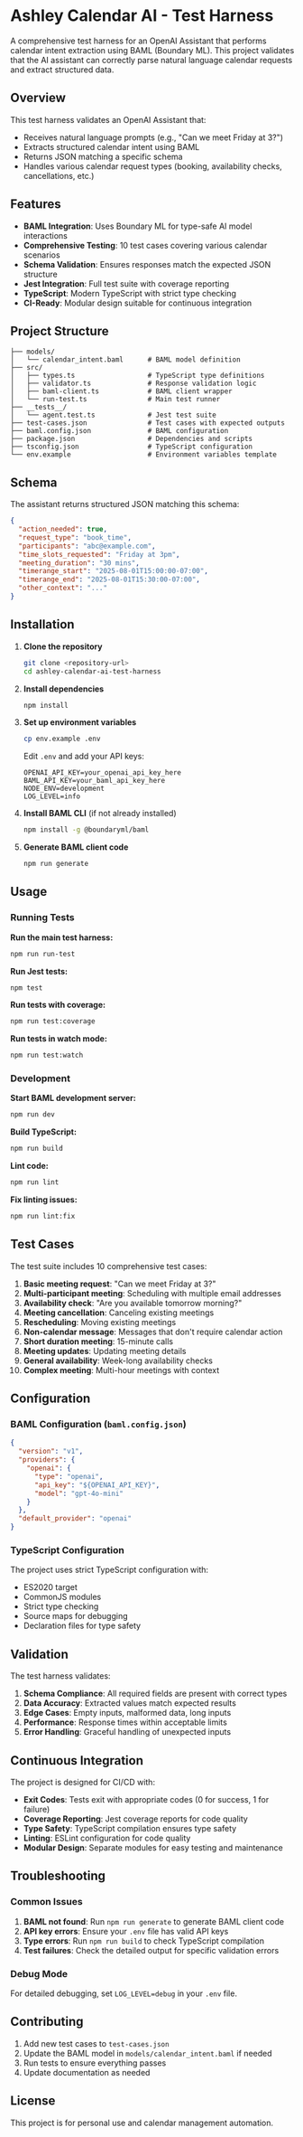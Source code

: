 # Ashley Calendar AI - Test Harness

A comprehensive test harness for an OpenAI Assistant that performs calendar intent extraction using BAML (Boundary ML). This project validates that the AI assistant can correctly parse natural language calendar requests and extract structured data.

## Overview

This test harness validates an OpenAI Assistant that:
- Receives natural language prompts (e.g., "Can we meet Friday at 3?")
- Extracts structured calendar intent using BAML
- Returns JSON matching a specific schema
- Handles various calendar request types (booking, availability checks, cancellations, etc.)

## Features

- **BAML Integration**: Uses Boundary ML for type-safe AI model interactions
- **Comprehensive Testing**: 10 test cases covering various calendar scenarios
- **Schema Validation**: Ensures responses match the expected JSON structure
- **Jest Integration**: Full test suite with coverage reporting
- **TypeScript**: Modern TypeScript with strict type checking
- **CI-Ready**: Modular design suitable for continuous integration

## Project Structure

```
├── models/
│   └── calendar_intent.baml      # BAML model definition
├── src/
│   ├── types.ts                  # TypeScript type definitions
│   ├── validator.ts              # Response validation logic
│   ├── baml-client.ts            # BAML client wrapper
│   └── run-test.ts               # Main test runner
├── __tests__/
│   └── agent.test.ts             # Jest test suite
├── test-cases.json               # Test cases with expected outputs
├── baml.config.json              # BAML configuration
├── package.json                  # Dependencies and scripts
├── tsconfig.json                 # TypeScript configuration
└── env.example                   # Environment variables template
```

## Schema

The assistant returns structured JSON matching this schema:

```json
{
  "action_needed": true,
  "request_type": "book_time",
  "participants": "abc@example.com",
  "time_slots_requested": "Friday at 3pm",
  "meeting_duration": "30 mins",
  "timerange_start": "2025-08-01T15:00:00-07:00",
  "timerange_end": "2025-08-01T15:30:00-07:00",
  "other_context": "..."
}
```

## Installation

1. **Clone the repository**
   ```bash
   git clone <repository-url>
   cd ashley-calendar-ai-test-harness
   ```

2. **Install dependencies**
   ```bash
   npm install
   ```

3. **Set up environment variables**
   ```bash
   cp env.example .env
   ```
   
   Edit `.env` and add your API keys:
   ```env
   OPENAI_API_KEY=your_openai_api_key_here
   BAML_API_KEY=your_baml_api_key_here
   NODE_ENV=development
   LOG_LEVEL=info
   ```

4. **Install BAML CLI** (if not already installed)
   ```bash
   npm install -g @boundaryml/baml
   ```

5. **Generate BAML client code**
   ```bash
   npm run generate
   ```

## Usage

### Running Tests

**Run the main test harness:**
```bash
npm run run-test
```

**Run Jest tests:**
```bash
npm test
```

**Run tests with coverage:**
```bash
npm run test:coverage
```

**Run tests in watch mode:**
```bash
npm run test:watch
```

### Development

**Start BAML development server:**
```bash
npm run dev
```

**Build TypeScript:**
```bash
npm run build
```

**Lint code:**
```bash
npm run lint
```

**Fix linting issues:**
```bash
npm run lint:fix
```

## Test Cases

The test suite includes 10 comprehensive test cases:

1. **Basic meeting request**: "Can we meet Friday at 3?"
2. **Multi-participant meeting**: Scheduling with multiple email addresses
3. **Availability check**: "Are you available tomorrow morning?"
4. **Meeting cancellation**: Canceling existing meetings
5. **Rescheduling**: Moving existing meetings
6. **Non-calendar message**: Messages that don't require calendar action
7. **Short duration meeting**: 15-minute calls
8. **Meeting updates**: Updating meeting details
9. **General availability**: Week-long availability checks
10. **Complex meeting**: Multi-hour meetings with context

## Configuration

### BAML Configuration (`baml.config.json`)

```json
{
  "version": "v1",
  "providers": {
    "openai": {
      "type": "openai",
      "api_key": "${OPENAI_API_KEY}",
      "model": "gpt-4o-mini"
    }
  },
  "default_provider": "openai"
}
```

### TypeScript Configuration

The project uses strict TypeScript configuration with:
- ES2020 target
- CommonJS modules
- Strict type checking
- Source maps for debugging
- Declaration files for type safety

## Validation

The test harness validates:

1. **Schema Compliance**: All required fields are present with correct types
2. **Data Accuracy**: Extracted values match expected results
3. **Edge Cases**: Empty inputs, malformed data, long inputs
4. **Performance**: Response times within acceptable limits
5. **Error Handling**: Graceful handling of unexpected inputs

## Continuous Integration

The project is designed for CI/CD with:

- **Exit Codes**: Tests exit with appropriate codes (0 for success, 1 for failure)
- **Coverage Reporting**: Jest coverage reports for code quality
- **Type Safety**: TypeScript compilation ensures type safety
- **Linting**: ESLint configuration for code quality
- **Modular Design**: Separate modules for easy testing and maintenance

## Troubleshooting

### Common Issues

1. **BAML not found**: Run `npm run generate` to generate BAML client code
2. **API key errors**: Ensure your `.env` file has valid API keys
3. **Type errors**: Run `npm run build` to check TypeScript compilation
4. **Test failures**: Check the detailed output for specific validation errors

### Debug Mode

For detailed debugging, set `LOG_LEVEL=debug` in your `.env` file.

## Contributing

1. Add new test cases to `test-cases.json`
2. Update the BAML model in `models/calendar_intent.baml` if needed
3. Run tests to ensure everything passes
4. Update documentation as needed

## License

This project is for personal use and calendar management automation. 